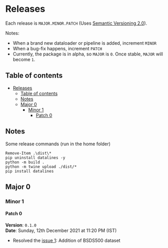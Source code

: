 # Releases

Each release is `MAJOR.MINOR.PATCH` (Uses [Semantic Versioning 2.0](https://semver.org/)).

Notes:

- When a brand new dataloader or pipeline is added, increment `MINOR`
- When a bug-fix happens, increment `PATCH`
- Currently, the package is in alpha, so `MAJOR` is `0`. Once stable, `MAJOR` will become `1`.

## Table of contents

- [Releases](#releases)
    - [Table of contents](#table-of-contents)
    - [Notes](#notes)
    - [Major 0](#major-0)
        - [Minor 1](#minor-1)
            - [Patch 0](#patch-0)

## Notes

Some release commands (run in the home folder)

```pwsh
Remove-Item .\dist\*
pip uninstall datalines -y
python -m build .
python -m twine upload ./dist/*
pip install datalines
```

## Major 0

### Minor 1

#### Patch 0

**Version**: `0.1.0` <br>
**Date**: Sunday, 12th December 2021 at 11:20 PM (IST)

- Resolved the [issue 1](https://github.com/TheProjectsGuy/DataLines/issues/1): Addition of BSDS500 dataset
